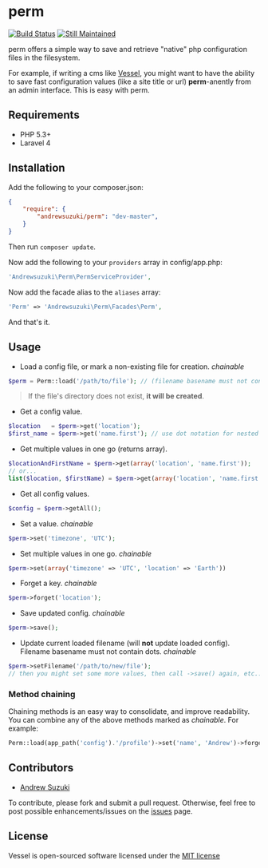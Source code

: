 # perm

[![Build Status](https://travis-ci.org/andrewsuzuki/perm.svg)](https://travis-ci.org/andrewsuzuki/perm)
[![Still Maintained](http://stillmaintained.com/andrewsuzuki/perm.png)](http://stillmaintained.com/andrewsuzuki/perm)

perm offers a simple way to save and retrieve "native" php configuration files in the filesystem.

For example, if writing a cms like [Vessel](https://github.com/hokeo/vessel), you might want to have the ability to save fast configuration values (like a site title or url) **perm**-anently from an admin interface. This is easy with perm.

## Requirements

* PHP 5.3+
* Laravel 4

## Installation

Add the following to your composer.json:

```JSON
{
	"require": {
		"andrewsuzuki/perm": "dev-master",
	}
}
```

Then run `composer update`.

Now add the following to your `providers` array in config/app.php:

```PHP
'Andrewsuzuki\Perm\PermServiceProvider',
```

Now add the facade alias to the `aliases` array:

```PHP
'Perm' => 'Andrewsuzuki\Perm\Facades\Perm',
```

And that's it.


## Usage

* Load a config file, or mark a non-existing file for creation. *chainable*
```PHP
$perm = Perm::load('/path/to/file'); // (filename basename must not contain dots)
```
> If the file's directory does not exist, **it will be created**.

* Get a config value.
```PHP
$location   = $perm->get('location');
$first_name = $perm->get('name.first'); // use dot notation for nested values
```

* Get multiple values in one go (returns array).
```PHP
$locationAndFirstName = $perm->get(array('location', 'name.first'));
// or...
list($location, $firstName) = $perm->get(array('location', 'name.first'));
```

* Get all config values.
```PHP
$config = $perm->getAll();
```

* Set a value. *chainable*
```PHP
$perm->set('timezone', 'UTC');
```

* Set multiple values in one go. *chainable*
```PHP
$perm->set(array('timezone' => 'UTC', 'location' => 'Earth'))
```

* Forget a key. *chainable*
```PHP
$perm->forget('location');
```

* Save updated config. *chainable*
```PHP
$perm->save();
```

* Update current loaded filename (will **not** update loaded config). Filename basename must not contain dots. *chainable*
```PHP
$perm->setFilename('/path/to/new/file');
// then you might set some more values, then call ->save() again, etc...
```

### Method chaining

Chaining methods is an easy way to consolidate, and improve readability. You can combine any of the above methods marked as *chainable*. For example:

```PHP
Perm::load(app_path('config').'/profile')->set('name', 'Andrew')->forget('location')->save();
```

## Contributors

* [Andrew Suzuki](http://andrewsuzuki.com)

To contribute, please fork and submit a pull request. Otherwise, feel free to post possible enhancements/issues on the [issues](https://github.com/andrewsuzuki/perm/issues) page.

## License

Vessel is open-sourced software licensed under the [MIT license](http://opensource.org/licenses/MIT)